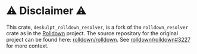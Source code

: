 # ⚠️ Disclaimer ⚠️

This crate, `deskulpt_rolldown_resolver`, is a fork of the `rolldown_resolver` crate as in the [Rolldown](https://rolldown.rs/) project. The source repository for the original project can be found here: [rolldown/rolldown](https://github.com/rolldown/rolldown/). See [rolldown/rolldown#3227](https://github.com/rolldown/rolldown/issues/3227) for more context.
